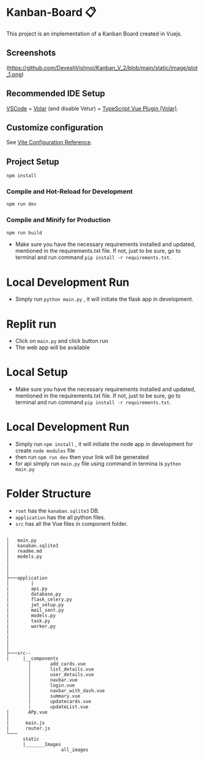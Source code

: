 <!-- @format -->

# Kanban-Board 📋

This project is an implementation of a Kanban Board created in Vuejs.

## Screenshots  
(https://github.com/DeveshVishnoi/Kanban_V_2/blob/main/static/image/plot_1.png)

## Recommended IDE Setup

[VSCode](https://code.visualstudio.com/) + [Volar](https://marketplace.visualstudio.com/items?itemName=Vue.volar) (and disable Vetur) + [TypeScript Vue Plugin (Volar)](https://marketplace.visualstudio.com/items?itemName=Vue.vscode-typescript-vue-plugin).

## Customize configuration

See [Vite Configuration Reference](https://vitejs.dev/config/).

## Project Setup

```sh
npm install
```

### Compile and Hot-Reload for Development

```sh
npm run dev
```

### Compile and Minify for Production

```sh
npm run build
```

- Make sure you have the necessary requirements installed and updated, mentioned in the requirements.txt file. If not, just to be sure, go to terminal and run command `pip install -r requirements.txt`.


# Local Development Run

- Simply run `python main.py` , it will initiate the flask app in development.

# Replit run

- Click on `main.py` and click button run
- The web app will be available

# Local Setup

- Make sure you have the necessary requirements installed and updated, mentioned in the requirements.txt file. If not, just to be sure, go to terminal and run command `pip install -r requirements.txt`.

# Local Development Run

- Simply run `npm install` , it will initiate the node app in development for create `node modules` file
- then run `npm run dev` then your link will be generated
- for api simply run `main.py` file using command in termina is `python main.py`



# Folder Structure

- `root` has the `kanaban.sqlite3` DB.
- `application` has the all python files.
- `src` has all the Vue  files in component folder.

```

│   main.py
│   kanaban.sqlite3
│   readme.md
|   models.py
│
|
│
├───application
|        |
|        api.py
|        database.py
|        flask_celery.py
|        jwt_setup.py
|        mail_sent.py
|        models.py
|        task.py
|        worker.py
|
|
|
│
├───src--
|     |__components
        │       add_cards.vue
        │       list_details.vue
        │       user_details.vue
        │       navbar.vue
        │       login.vue
        │       navbar_with_dash.vue
        │       summary.vue
        |       updatecards.vue
        |       updateList.vue
|       APp.vue
│
|      main.js
|      router.js
└───    
      static
      |_______Images
                    all_images
        
```
